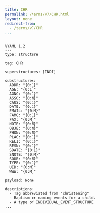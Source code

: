 ```yaml
---
title: CHR
permalink: /terms/v7/CHR.html
layout: none
redirect-from:
  - /terms/v7/CHR
...
```


```

%YAML 1.2
---
type: structure

tag: CHR

superstructures: [INDI]

substructures:
  ADDR: "{0:1}"
  AGE: "{0:1}"
  AGNC: "{0:1}"
  ASSO: "{0:M}"
  CAUS: "{0:1}"
  DATE: "{0:1}"
  EMAIL: "{0:M}"
  FAMC: "{0:1}"
  FAX: "{0:M}"
  NOTE: "{0:M}"
  OBJE: "{0:M}"
  PHON: "{0:M}"
  PLAC: "{0:1}"
  RELI: "{0:1}"
  RESN: "{0:1}"
  SDATE: "{0:1}"
  SNOTE: "{0:M}"
  SOUR: "{0:M}"
  TYPE: "{0:1}"
  UID: "{0:M}"
  WWW: "{0:M}"

payload: None

descriptions:
  - Tag abbreviated from "christening"
  - Baptism or naming events for a child.
  - A type of INDIVIDUAL_EVENT_STRUCTURE
...

```